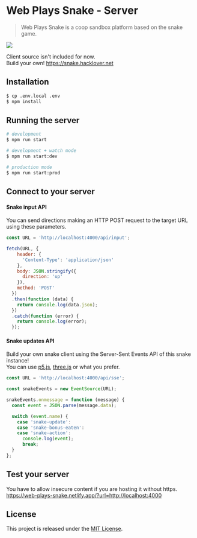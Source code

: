 # Web Plays Snake - Server
  
> Web Plays Snake is a coop sandbox platform based on the snake game.  

<img src="https://i.imgur.com/otfovv0.png" />

Client source isn't included for now.  
Build your own! https://snake.hacklover.net

## Installation

```bash
$ cp .env.local .env
$ npm install
```

## Running the server

```bash
# development
$ npm run start

# development + watch mode
$ npm run start:dev

# production mode
$ npm run start:prod
```

## Connect to your server

#### Snake input API
You can send directions making an HTTP POST request to the target URL using these parameters.

```js
const URL = 'http://localhost:4000/api/input';

fetch(URL, {
    header: {
      'Content-Type': 'application/json'
    },
    body: JSON.stringify({
      direction: 'up'
    }),
    method: 'POST'
  })
  .then(function (data) {
    return console.log(data.json);
  })
  .catch(function (error) {
    return console.log(error);
  });
```

#### Snake updates API
Build your own snake client using the Server-Sent Events API of this snake instance!  
You can use [p5.js](https://p5js.org), [three.js](https://threejs.org) or what you prefer.

```js
const URL = 'http://localhost:4000/api/sse';

const snakeEvents = new EventSource(URL);

snakeEvents.onmessage = function (message) {
  const event = JSON.parse(message.data);

  switch (event.name) {
    case 'snake-update':
    case 'snake-bonus-eaten':
    case 'snake-action':
      console.log(event);
      break;
  }
};
```

## Test your server
You have to allow insecure content if you are hosting it without https.  
https://web-plays-snake.netlify.app/?url=http://localhost:4000

## License

This project is released under the [MIT License](LICENSE).
